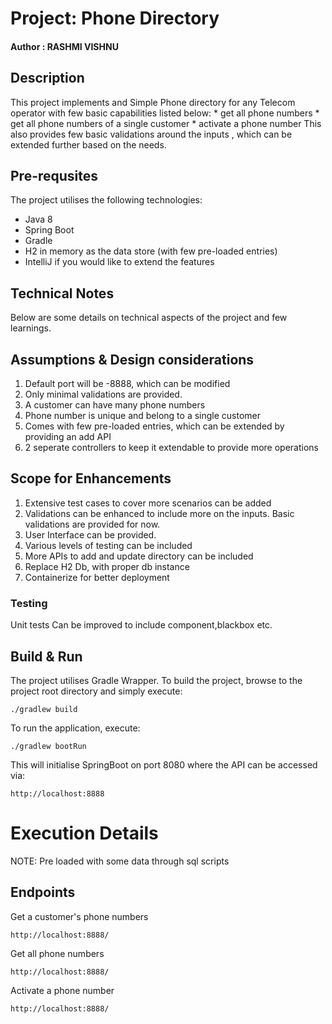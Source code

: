 
# Project: Phone Directory
#### Author : RASHMI VISHNU

##  Description
This project implements and Simple Phone directory for any Telecom operator with few basic capabilities listed below:
      * get all phone numbers
      * get all phone numbers of a single customer
      * activate a phone number
This also provides few basic validations around the inputs , which can be extended further based on the needs.


## Pre-requsites
The project utilises the following technologies:
- Java 8
- Spring Boot
- Gradle
- H2 in memory as the data store (with few pre-loaded entries)
- IntelliJ if you would like to extend the features

## Technical Notes
Below are some details on technical aspects of the project and few learnings.

## Assumptions & Design considerations
1. Default port will be -8888, which can be modified
2. Only minimal validations are provided.
3. A customer can have many phone numbers 
4. Phone number is unique and belong to a single customer
5. Comes with few pre-loaded entries, which can be extended by providing an add API
6. 2 seperate controllers to keep it extendable to provide more operations

## Scope for Enhancements
1. Extensive test cases to cover more scenarios can be added
2. Validations can be enhanced to include more on the inputs. Basic validations are provided for now.
3. User Interface can be provided.
4. Various levels of testing can be included
5. More APIs to add and update directory can be included
6. Replace H2 Db, with proper db instance 
7. Containerize for better deployment


### Testing
Unit tests
Can be improved to include component,blackbox etc.
 

## Build & Run
The project utilises Gradle Wrapper.
To build the project, browse to the project root directory and simply execute:
```
./gradlew build
```
To run the application, execute:
```
./gradlew bootRun
```
This will initialise SpringBoot on port 8080 where the API can be accessed via:
```
http://localhost:8888
```
  
# Execution Details
NOTE: Pre loaded with some data through sql scripts


## Endpoints
Get a customer's phone numbers
```shell
http://localhost:8888/ 
```

Get all phone numbers
```shell
http://localhost:8888/ 
```

Activate a phone number
```shell
http://localhost:8888/ 
```
  